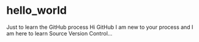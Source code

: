 # hello_world
Just to learn the GitHub process
Hi GitHub I am new to your process and I am here to learn Source Version Control...
